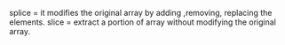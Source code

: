 splice = it modifies the original array by adding ,removing, replacing the elements.
slice = extract a portion of array without modifying the original array.
